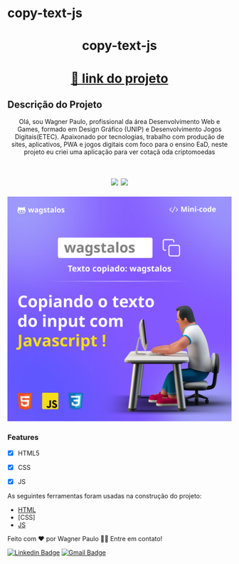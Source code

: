 # copy-text-js


<h1 align="center">copy-text-js</h1>

<h1 align="center">
    <a href="https://wagstalos.github.io/copy-text-js)">🔗 link  do projeto</a>
</h1>

## Descrição do Projeto

<p align="center">Olá, sou Wagner Paulo, profissional da área Desenvolvimento Web e Games, formado em Design Gráfico (UNIP) e Desenvolvimento Jogos Digitais(ETEC). Apaixonado por tecnologias, trabalho com produção de sites, aplicativos, PWA e jogos digitais com foco para o ensino EaD, neste projeto eu criei uma aplicação para ver cotaçã oda criptomoedas</p>

<h1 align="center">
<img src="https://img.shields.io/static/v1?label=Site&message=JAVASCRIT&color=feca57&style=for-the-badge&logo="/>
<img src="https://img.shields.io/static/v1?label=Status&message=finalizado&color=55efc4&style=for-the-badge&logo="/>
</h1>
   <img src="https://github.com/wagstalos/copy-text-js/blob/master/img/Coder_Side-copy.png" alt="">



### Features

- [X] HTML5
- [X] CSS
- [x] JS


As seguintes ferramentas foram usadas na construção do projeto:

- [HTML](https://developer.mozilla.org/pt-BR/docs/Web/HTML)
- [CSS]
- [JS](https://developer.mozilla.org/pt-BR/docs/Web/JavaScript)


Feito com ❤️ por Wagner Paulo 👋🏽
Entre em contato!

[![Linkedin Badge](https://img.shields.io/badge/-Wagner-blue?style=flat-square&logo=Linkedin&logoColor=white&link=https://www.linkedin.com/in/wagner-silva-6a163555/)](https://www.linkedin.com/in/wagner-silva-6a163555/)
[![Gmail Badge](https://img.shields.io/badge/-wagstalos@gmail.com-c14438?style=flat-square&logo=Gmail&logoColor=white&link=mailto:wagstalos@gmail.com)](mailto:wagstalos@gmail.com)


